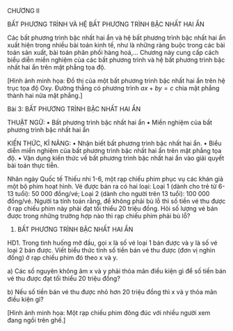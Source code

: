 CHƯƠNG II

BẤT PHƯƠNG TRÌNH VÀ
HỆ BẤT PHƯƠNG TRÌNH
BẬC NHẤT HAI ẨN

Các bất phương trình bậc nhất hai ẩn và hệ bất phương trình bậc nhất hai ẩn xuất hiện trong nhiều bài toán kinh tế, như là những ràng buộc trong các bài toán sản xuất, bài toán phân phối hàng hoá,... Chương này cung cấp cách biểu diễn miền nghiệm của các bất phương trình và hệ bất phương trình bậc nhất hai ẩn trên mặt phẳng tọa độ.

[Hình ảnh minh họa: Đồ thị của một bất phương trình bậc nhất hai ẩn trên hệ trục tọa độ Oxy. Đường thẳng có phương trình $ax + by = c$ chia mặt phẳng thành hai nửa mặt phẳng.]

Bài 3: BẤT PHƯƠNG TRÌNH BẬC NHẤT HAI ẨN

THUẬT NGỮ:
• Bất phương trình bậc nhất hai ẩn
• Miền nghiệm của bất phương trình bậc nhất hai ẩn

KIẾN THỨC, KĨ NĂNG:
• Nhận biết bất phương trình bậc nhất hai ẩn.
• Biểu diễn miền nghiệm của bất phương trình bậc nhất hai ẩn trên mặt phẳng tọa độ.
• Vận dụng kiến thức về bất phương trình bậc nhất hai ẩn vào giải quyết bài toán thực tiễn.

Nhân ngày Quốc tế Thiếu nhi 1-6, một rạp chiếu phim phục vụ các khán giả một bộ phim hoạt hình. Vé được bán ra có hai loại:
Loại 1 (dành cho trẻ từ 6-13 tuổi): 50 000 đồng/vé;
Loại 2 (dành cho người trên 13 tuổi): 100 000 đồng/vé.
Người ta tính toán rằng, để không phải bù lỗ thì số tiền vé thu được ở rạp chiếu phim này phải đạt tối thiểu 20 triệu đồng.
Hỏi số lượng vé bán được trong những trường hợp nào thì rạp chiếu phim phải bù lỗ?

1. BẤT PHƯƠNG TRÌNH BẬC NHẤT HAI ẨN

HD1. Trong tình huống mở đầu, gọi x là số vé loại 1 bán được và y là số vé loại 2 bán được. Viết biểu thức tính số tiền bán vé thu được (đơn vị nghìn đồng) ở rạp chiếu phim đó theo x và y.

a) Các số nguyên không âm x và y phải thỏa mãn điều kiện gì để số tiền bán vé thu được đạt tối thiểu 20 triệu đồng?

b) Nếu số tiền bán vé thu được nhỏ hơn 20 triệu đồng thì x và y thỏa mãn điều kiện gì?

[Hình ảnh minh họa: Một rạp chiếu phim đông đúc với nhiều người xem đang ngồi trên ghế.]